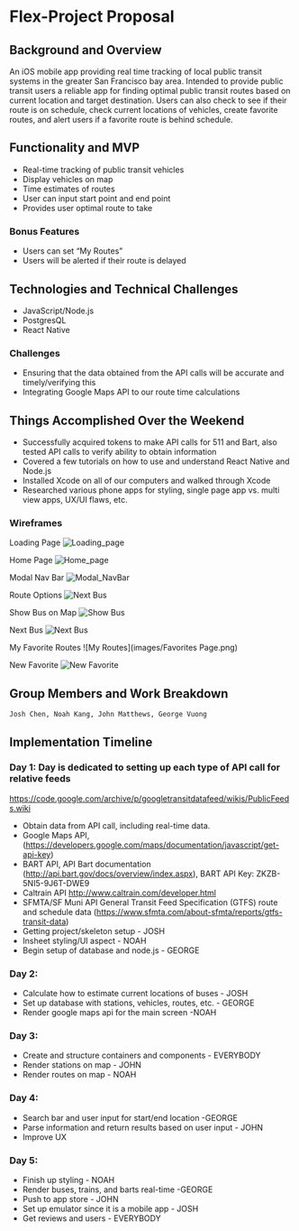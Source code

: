 # Flex-Project Proposal

## Background and Overview
An iOS mobile app providing real time tracking of local public transit systems in the greater San Francisco bay area. Intended to provide public transit users a reliable app for finding optimal public transit routes based on current location and target destination. Users can also check to see if their route is on schedule, check current locations of vehicles, create favorite routes, and alert users if a favorite route is behind schedule.

## Functionality and MVP
* Real-time tracking of public transit vehicles
* Display vehicles on map
* Time estimates of routes
* User can input start point and end point
* Provides user optimal route to take

### Bonus Features
* Users can set “My Routes”
* Users will be alerted if their route is delayed


## Technologies and Technical Challenges
* JavaScript/Node.js
* PostgresQL
* React Native

### Challenges
* Ensuring that the data obtained from the API calls will be accurate and timely/verifying this
* Integrating Google Maps API to our route time calculations


## Things Accomplished Over the Weekend
* Successfully acquired tokens to make API calls for 511 and Bart, also tested API calls to verify ability to obtain information
* Covered a few tutorials on how to use and understand React Native and Node.js
* Installed Xcode on all of our computers and walked through Xcode
* Researched various phone apps for styling, single page app vs. multi view apps, UX/UI flaws, etc.

### Wireframes
Loading Page
![Loading_page](images/loading_page.png)

Home Page
![Home_page](images/home_page.png)

Modal Nav Bar
![Modal_NavBar](images/modal_nav_bar.png)

Route Options
![Next Bus](images/Route_Options.png)

Show Bus on Map
![Show Bus](images/Show_Bus.png)

Next Bus
![Next Bus](images/Next_Bus.png)

My Favorite Routes
![My Routes](images/Favorites Page.png)

New Favorite
![New Favorite](images/New_Favorite.png)



## Group Members and Work Breakdown
	Josh Chen, Noah Kang, John Matthews, George Vuong


## Implementation Timeline

### Day 1: Day is dedicated to setting up each type of API call for relative feeds
https://code.google.com/archive/p/googletransitdatafeed/wikis/PublicFeeds.wiki

* Obtain data from API call, including real-time data.
* Google Maps API, (https://developers.google.com/maps/documentation/javascript/get-api-key)
* BART API, API Bart documentation (http://api.bart.gov/docs/overview/index.aspx), BART API Key: ZKZB-5NI5-9J6T-DWE9
* Caltrain API http://www.caltrain.com/developer.html
* SFMTA/SF Muni API General Transit Feed Specification (GTFS) route and schedule data (https://www.sfmta.com/about-sfmta/reports/gtfs-transit-data)
* Getting project/skeleton setup - JOSH
* Insheet styling/UI aspect - NOAH
* Begin setup of database and node.js - GEORGE

### Day 2:
* Calculate how to estimate current locations of buses - JOSH
* Set up database with stations, vehicles, routes, etc. - GEORGE
* Render google maps api for the main screen -NOAH

### Day 3:
* Create and structure containers and components - EVERYBODY
* Render stations on map - JOHN
* Render routes on map - NOAH

### Day 4:
* Search bar and user input for start/end location -GEORGE
* Parse information and return results based on user input - JOHN
* Improve UX

### Day 5:
* Finish up styling - NOAH
* Render buses, trains, and barts real-time -GEORGE
* Push to app store - JOHN
* Set up emulator since it is a mobile app - JOSH
* Get reviews and users - EVERYBODY
